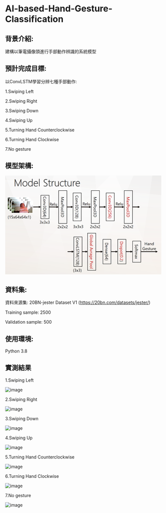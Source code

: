 # AI-based-Hand-Gesture-Classification
## 背景介紹:
建構以筆電攝像頭進行手部動作辨識的系統模型

## 預計完成目標:

以ConvLSTM學習分辨七種手部動作:

1.Swiping Left

2.Swiping Right

3.Swiping Down

4.Swiping Up

5.Turning Hand Counterclockwise

6.Turning Hand Clockwise

7.No gesture

## 模型架構:

![image](https://github.com/tddwso/AI-based-Hand-Gesture-Classification/blob/main/model.PNG)

## 資料集:
資料來源集: 20BN-jester Dataset V1 (https://20bn.com/datasets/jester/)

Training sample: 2500 

Validation sample: 500 

## 使用環境:
Python 3.8
 
## 實測結果

1.Swiping Left

![image](https://github.com/tddwso/Covid-19-identity/blob/main/test.PNG)

2.Swiping Right

![image](https://github.com/tddwso/Covid-19-identity/blob/main/test.PNG)

3.Swiping Down

![image](https://github.com/tddwso/Covid-19-identity/blob/main/test.PNG)

4.Swiping Up

![image](https://github.com/tddwso/Covid-19-identity/blob/main/test.PNG)

5.Turning Hand Counterclockwise

![image](https://github.com/tddwso/AI-based-Hand-Gesture-Classification/blob/main/Turning%20Hand%20Counterclockwise.gif)

6.Turning Hand Clockwise

![image]()

7.No gesture

![image](https://github.com/tddwso/AI-based-Hand-Gesture-Classification/blob/main/no%20gesture.gif)
